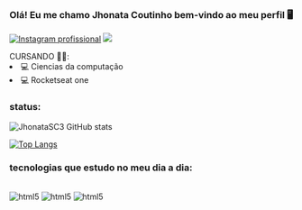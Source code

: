 
### Olá! Eu me chamo Jhonata Coutinho bem-vindo ao meu perfil 🖥️

[![Instagram profissional](https://img.shields.io/badge/Instagram-E4405F?style=for-the-badge&logo=instagram&logoColor=white)](https://www.instagram.com/jhonatasc3/)
[![](https://img.shields.io/badge/Twitch-9146FF?style=for-the-badge&logo=twitch&logoColor=white)](https://www.twitch.tv/zequinharj_)
<div>
CURSANDO 👨‍🎓:
  <li>
💻 Ciencias da computação
  </li>
  <li>💻 Rocketseat one</li>
</div>

### status:

![JhonataSC3 GitHub stats](https://github-readme-stats.vercel.app/api?username=JhonataSC3&show_icons=true&theme=radical)

[![Top Langs](https://github-readme-stats.vercel.app/api/top-langs/?username=JhonataSC3&layout=pie)](https://github.com/JhonataSC3/github-readme-stats)


### tecnologias que estudo no meu dia a dia:  
<div style="display: inline_block">
  <br> <img alig="center" alt="html5" src="https://img.shields.io/badge/HTML5-E34F26?style=for-the-badge&logo=html5&logoColor=white" />

  <img alig="center" alt="html5" src="https://img.shields.io/badge/CSS3-1572B6?style=for-the-badge&logo=css3&logoColor=white" />

   <img alig="center" alt="html5" src="https://img.shields.io/badge/JavaScript-323330?style=for-the-badge&logo=javascript&logoColor=F7DF1E" />
  </br>
</div>
